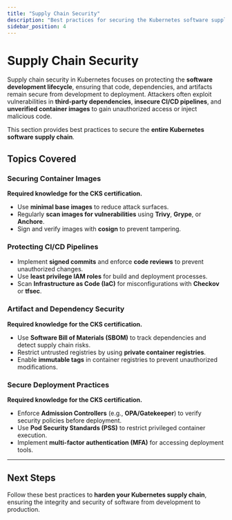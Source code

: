 ```yaml
---
title: "Supply Chain Security"
description: "Best practices for securing the Kubernetes software supply chain, including container image security, CI/CD pipeline protection, and artifact integrity."
sidebar_position: 4
---
```


# Supply Chain Security

Supply chain security in Kubernetes focuses on protecting the **software development lifecycle**, ensuring that code, dependencies, and artifacts remain secure from development to deployment. Attackers often exploit vulnerabilities in **third-party dependencies**, **insecure CI/CD pipelines**, and **unverified container images** to gain unauthorized access or inject malicious code.

This section provides best practices to secure the **entire Kubernetes software supply chain**.

## Topics Covered

### **Securing Container Images**

**Required knowledge for the CKS certification.**

- Use **minimal base images** to reduce attack surfaces.
- Regularly **scan images for vulnerabilities** using **Trivy**, **Grype**, or **Anchore**.
- Sign and verify images with **cosign** to prevent tampering.

### **Protecting CI/CD Pipelines**

- Implement **signed commits** and enforce **code reviews** to prevent unauthorized changes.
- Use **least privilege IAM roles** for build and deployment processes.
- Scan **Infrastructure as Code (IaC)** for misconfigurations with **Checkov** or **tfsec**.

### **Artifact and Dependency Security**

**Required knowledge for the CKS certification.**

- Use **Software Bill of Materials (SBOM)** to track dependencies and detect supply chain risks.
- Restrict untrusted registries by using **private container registries**.
- Enable **immutable tags** in container registries to prevent unauthorized modifications.

### **Secure Deployment Practices**

**Required knowledge for the CKS certification.**

- Enforce **Admission Controllers** (e.g., **OPA/Gatekeeper**) to verify security policies before deployment.
- Use **Pod Security Standards (PSS)** to restrict privileged container execution.
- Implement **multi-factor authentication (MFA)** for accessing deployment tools.

---

## Next Steps

Follow these best practices to **harden your Kubernetes supply chain**, ensuring the integrity and security of software from development to production.
